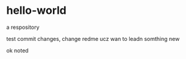 # hello-world
a respository

test commit changes, change redme ucz wan to leadn somthing new


ok noted